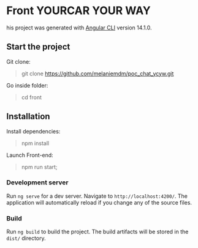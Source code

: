 # Front YOURCAR YOUR WAY

his project was generated with [Angular CLI](https://github.com/angular/angular-cli) version 14.1.0.

## Start the project

Git clone:

> git clone https://github.com/melaniemdm/poc_chat_ycyw.git

Go inside folder:

> cd front

## Installation

Install dependencies:

> npm install

Launch Front-end:

> npm run start;

### Development server

Run `ng serve` for a dev server. Navigate to `http://localhost:4200/`. The application will automatically reload if you change any of the source files.

### Build

Run `ng build` to build the project. The build artifacts will be stored in the `dist/` directory.